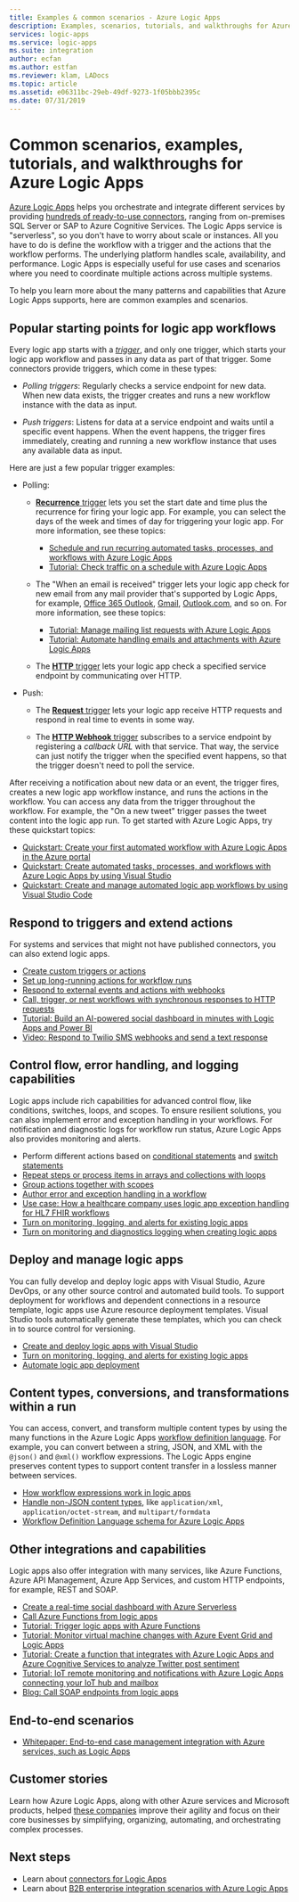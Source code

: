 ```yaml
---
title: Examples & common scenarios - Azure Logic Apps
description: Examples, scenarios, tutorials, and walkthroughs for Azure Logic Apps
services: logic-apps
ms.service: logic-apps
ms.suite: integration
author: ecfan
ms.author: estfan
ms.reviewer: klam, LADocs
ms.topic: article
ms.assetid: e06311bc-29eb-49df-9273-1f05bbb2395c
ms.date: 07/31/2019
---
```


# Common scenarios, examples, tutorials, and walkthroughs for Azure Logic Apps

[Azure Logic Apps](../logic-apps/logic-apps-overview.md) helps you orchestrate and integrate different services by providing [hundreds of ready-to-use connectors](../connectors/apis-list.md), ranging from on-premises SQL Server or SAP to Azure Cognitive Services. The Logic Apps service is "serverless", so you don't have to worry about scale or instances. All you have to do is define the workflow with a trigger and the actions that the workflow performs. The underlying platform handles scale, availability, and performance. Logic Apps is especially useful for use cases and scenarios where you need to coordinate multiple actions across multiple systems.

To help you learn more about the many patterns and capabilities that Azure Logic Apps supports, here are common examples and scenarios.

## Popular starting points for logic app workflows

Every logic app starts with a [*trigger*](../logic-apps/logic-apps-overview.md#logic-app-concepts), and only one trigger, which starts your logic app workflow and passes in any data as part of that trigger. Some connectors provide triggers, which come in these types:

* *Polling triggers*: Regularly checks a service endpoint for new data. When new data exists, the trigger creates and runs a new workflow instance with the data as input.

* *Push triggers*: Listens for data at a service endpoint and waits until a specific event happens. When the event happens, the trigger fires immediately, creating and running a new workflow instance that uses any available data as input.

Here are just a few popular trigger examples:

* Polling:

  * [**Recurrence** trigger](../connectors/connectors-native-recurrence.md) lets you set the start date and time plus the recurrence for firing your logic app. For example, you can select the days of the week and times of day for triggering your logic app. For more information, see these topics:

    * [Schedule and run recurring automated tasks, processes, and workflows with Azure Logic Apps](../logic-apps/concepts-schedule-automated-recurring-tasks-workflows.md)
    * [Tutorial: Check traffic on a schedule with Azure Logic Apps](../logic-apps/tutorial-build-schedule-recurring-logic-app-workflow.md)

  * The "When an email is received" trigger lets your logic app check for new email from any mail provider that's supported by Logic Apps, for example, [Office 365 Outlook](../connectors/connectors-create-api-office365-outlook.md), [Gmail](https://docs.microsoft.com/connectors/gmail/), [Outlook.com](https://docs.microsoft.com/connectors/outlook/), and so on. For more information, see these topics: 

    * [Tutorial: Manage mailing list requests with Azure Logic Apps](../logic-apps/tutorial-process-mailing-list-subscriptions-workflow.md)
    * [Tutorial: Automate handling emails and attachments with Azure Logic Apps](../logic-apps/tutorial-process-email-attachments-workflow.md)

  * The [**HTTP** trigger](../connectors/connectors-native-http.md) lets your logic app check a specified service endpoint by communicating over HTTP.
  
* Push:

  * The [**Request** trigger](../connectors/connectors-native-reqres.md) lets your logic app receive HTTP requests and respond in real time to events in some way.

  * The [**HTTP Webhook** trigger](../connectors/connectors-native-webhook.md) subscribes to a service endpoint by registering a *callback URL* with that service. That way, the service can just notify the trigger when the specified event happens, so that the trigger doesn't need to poll the service.

After receiving a notification about new data or an event, the trigger fires, creates a new logic app workflow instance, and runs the actions in the workflow. You can access any data from the trigger throughout the workflow. For example, the "On a new tweet" trigger passes the tweet content into the logic app run. To get started with Azure Logic Apps, try these quickstart topics:

* [Quickstart: Create your first automated workflow with Azure Logic Apps in the Azure portal](../logic-apps/quickstart-create-first-logic-app-workflow.md)
* [Quickstart: Create automated tasks, processes, and workflows with Azure Logic Apps by using Visual Studio](../logic-apps/quickstart-create-logic-apps-with-visual-studio.md)
* [Quickstart: Create and manage automated logic app workflows by using Visual Studio Code](../logic-apps/quickstart-create-logic-apps-visual-studio-code.md)

## Respond to triggers and extend actions

For systems and services that might not have published connectors, you can also extend logic apps.

* [Create custom triggers or actions](../logic-apps/logic-apps-create-api-app.md)
* [Set up long-running actions for workflow runs](../logic-apps/logic-apps-create-api-app.md)
* [Respond to external events and actions with webhooks](../logic-apps/logic-apps-create-api-app.md)
* [Call, trigger, or nest workflows with synchronous responses to HTTP requests](../logic-apps/logic-apps-http-endpoint.md)
* [Tutorial: Build an AI-powered social dashboard in minutes with Logic Apps and Power BI](https://aka.ms/logicappsdemo)
* [Video: Respond to Twilio SMS webhooks and send a text response](https://channel9.msdn.com/Blogs/Windows-Azure/Azure-Logic-Apps-Walkthrough-Webhook-Functions-and-an-SMS-Bot)

## Control flow, error handling, and logging capabilities

Logic apps include rich capabilities for advanced control flow, like conditions, switches, loops, and scopes. To ensure resilient solutions, you can also implement error and exception handling in your workflows. For notification and diagnostic logs for workflow run status, Azure Logic Apps also provides monitoring and alerts.

* Perform different actions based on [conditional statements](../logic-apps/logic-apps-control-flow-conditional-statement.md)
and [switch statements](../logic-apps/logic-apps-control-flow-switch-statement.md)
* [Repeat steps or process items in arrays and collections with loops](../logic-apps/logic-apps-control-flow-loops.md)
* [Group actions together with scopes](../logic-apps/logic-apps-control-flow-run-steps-group-scopes.md)
* [Author error and exception handling in a workflow](../logic-apps/logic-apps-exception-handling.md)
* [Use case: How a healthcare company uses logic app exception handling for HL7 FHIR workflows](../logic-apps/logic-apps-scenario-error-and-exception-handling.md)
* [Turn on monitoring, logging, and alerts for existing logic apps](../logic-apps/logic-apps-monitor-your-logic-apps.md)
* [Turn on monitoring and diagnostics logging when creating logic apps](../logic-apps/logic-apps-monitor-your-logic-apps-oms.md)

## Deploy and manage logic apps

You can fully develop and deploy logic apps with Visual Studio, Azure DevOps, or any other source control and automated build tools. To support deployment for workflows and dependent connections in a resource template, logic apps use Azure resource deployment templates. Visual Studio tools automatically generate these templates, which you can check in to source control for versioning.

* [Create and deploy logic apps with Visual Studio](../logic-apps/quickstart-create-logic-apps-with-visual-studio.md)
* [Turn on monitoring, logging, and alerts for existing logic apps](../logic-apps/logic-apps-monitor-your-logic-apps.md)
* [Automate logic app deployment](../logic-apps/logic-apps-azure-resource-manager-templates-overview.md)

## Content types, conversions, and transformations within a run

You can access, convert, and transform multiple content types by using the many functions in the Azure Logic Apps [workflow definition language](https://aka.ms/logicappsdocs). For example, you can convert between a string, JSON, and XML with the `@json()` and `@xml()` workflow expressions. The Logic Apps engine preserves content types to support content transfer in a lossless manner between services.

* [How workflow expressions work in logic apps](../logic-apps/logic-apps-author-definitions.md)
* [Handle non-JSON content types](../logic-apps/logic-apps-content-type.md), like `application/xml`, `application/octet-stream`, and `multipart/formdata`
* [Workflow Definition Language schema for Azure Logic Apps](https://aka.ms/logicappsdocs)

## Other integrations and capabilities

Logic apps also offer integration with many services, like Azure Functions, Azure API Management, Azure App Services, and custom HTTP endpoints, for example, REST and SOAP.

* [Create a real-time social dashboard with Azure Serverless](../logic-apps/logic-apps-scenario-social-serverless.md)
* [Call Azure Functions from logic apps](../logic-apps/logic-apps-azure-functions.md)
* [Tutorial: Trigger logic apps with Azure Functions](../logic-apps/logic-apps-scenario-function-sb-trigger.md)
* [Tutorial: Monitor virtual machine changes with Azure Event Grid and Logic Apps](../event-grid/monitor-virtual-machine-changes-event-grid-logic-app.md)
* [Tutorial: Create a function that integrates with Azure Logic Apps and Azure Cognitive Services to analyze Twitter post sentiment](../azure-functions/functions-twitter-email.md)
* [Tutorial: IoT remote monitoring and notifications with Azure Logic Apps connecting your IoT hub and mailbox](../iot-hub/iot-hub-monitoring-notifications-with-azure-logic-apps.md)
* [Blog: Call SOAP endpoints from logic apps](https://blogs.msdn.microsoft.com/logicapps/2016/04/07/using-soap-services-with-logic-apps/)

## End-to-end scenarios

* [Whitepaper: End-to-end case management integration with Azure services, such as Logic Apps](https://aka.ms/enterprise-integration-e2e-case-management-utilities-logic-apps)

## Customer stories

Learn how Azure Logic Apps, along with other Azure services and Microsoft products, helped [these companies](https://aka.ms/logic-apps-customer-stories) improve their agility and focus on their core businesses by simplifying, organizing, automating, and orchestrating complex processes.

## Next steps

* Learn about [connectors for Logic Apps](../connectors/apis-list.md)
* Learn about [B2B enterprise integration scenarios with Azure Logic Apps](../logic-apps/logic-apps-enterprise-integration-overview.md)
